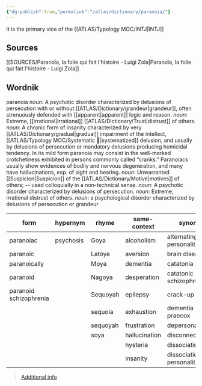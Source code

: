 ```yaml
---
{"dg-publish":true,"permalink":"/atlas/dictionary/paranoia/"}
---
```



It is the primary vice of the [[ATLAS/Typology MOC/INTJ\|INTJ]]

## Sources 
[[SOURCES/Paranoïa, la folie qui fait l'histoire - Luigi Zola\|Paranoïa, la folie qui fait l'histoire - Luigi Zola]]

## Wordnik
paranoia
*noun*: A psychotic disorder characterized by delusions of persecution with or without [[ATLAS/Dictionary/grandeur\|grandeur]], often strenuously defended with [[apparent\|apparent]] logic and reason.
*noun*: Extreme, [[irrational\|irrational]] [[ATLAS/Dictionary/Trust\|distrust]] of others.
*noun*: A chronic form of insanity characterized by very [[ATLAS/Dictionary/gradual\|gradual]] impairment of the intellect, [[ATLAS/Typology MOC/Systematic 🔧\|systematized]] delusion, and usually by delusions of persecution or mandatory delusions producing homicidal tendency. In its mild form paranoia may consist in the well-marked crotchetiness exhibited in persons commonly called “cranks.”  Paranoiacs usually show evidences of bodily and nervous degeneration, and many have hallucinations, esp. of sight and hearing.
*noun*: Unwarranted [[Suspicion\|Suspicion]] of the [[ATLAS/Dictionary/Motive\|motives]] of others; -- used colloquially in a non-technical sense.
*noun*: A <xref>psychotic</xref> <xref>disorder</xref> characterized by <xref>delusions</xref> of <xref>persecution</xref>.
*noun*: <xref>Extreme</xref>, <xref>irrational</xref> <xref>distrust</xref> of <xref>others</xref>.
*noun*: a psychological disorder characterized by delusions of persecution or grandeur

| form |hypernym |rhyme |same-context |synonym |
| --- | --- | --- | --- | --- |
| paranoiac | psychosis | Goya | alcoholism | alternating personality |
| paranoic |  | Latoya | aversion | brain disease |
| paranoically |  | Moya | dementia | catatonia |
| paranoid |  | Nagoya | desperation | catatonic schizophrenia |
| paranoid schizophrenia |  | Sequoyah | epilepsy | crack-up |
|  |  | sequoia | exhaustion | dementia praecox |
|  |  | sequoyah | frustration | depersonalization |
|  |  | soya | hallucination | disconnection |
|  |  |  | hysteria | dissociation |
|  |  |  | insanity | dissociation of personality |

> [Additional info](https://www.wordnik.com/words/paranoia)